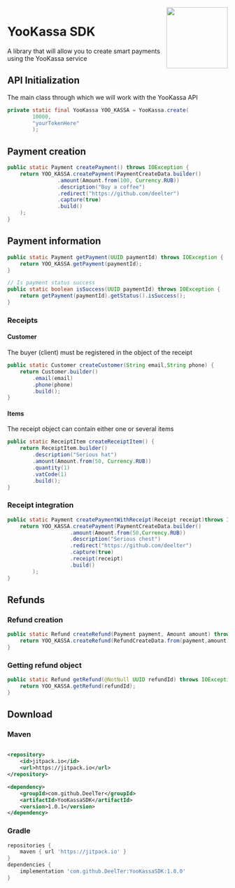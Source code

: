 <img align="right" src="https://i.imgur.com/Mu7nPnY.png" height="140" width="140">

# YooKassa SDK

A library that will allow you to create smart payments using the YooKassa service

## API Initialization

The main class through which we will work with the YooKassa API

```java
private static final YooKassa YOO_KASSA = YooKassa.create(
		10000,
		"yourTokenHere"
        );
```

## Payment creation

```java
public static Payment createPayment() throws IOException {
    return YOO_KASSA.createPayment(PaymentCreateData.builder()
                .amount(Amount.from(100, Currency.RUB))
                .description("Buy a coffee")
                .redirect("https://github.com/deelter")
                .capture(true)
                .build()
    );
}
```

## Payment information

```java
public static Payment getPayment(UUID paymentId) throws IOException {
	return YOO_KASSA.getPayment(paymentId);
}

// Is payment status success
public static boolean isSuccess(UUID paymentId) throws IOException {
	return getPayment(paymentId).getStatus().isSuccess();
}
```

### Receipts

#### Customer

The buyer (client) must be registered in the object of the receipt

```java
public static Customer createCustomer(String email,String phone) {
	return Customer.builder()
		.email(email)
		.phone(phone)
		.build();
}
```

#### Items

The receipt object can contain either one or several items

```java
public static ReceiptItem createReceiptItem() {
	return ReceiptItem.builder()
		.description("Serious hat")
		.amount(Amount.from(50, Currency.RUB))
		.quantity(1)
		.vatCode(1)
		.build();
}
```

### Receipt integration

```java
public static Payment createPaymentWithReceipt(Receipt receipt)throws IOException{
	return YOO_KASSA.createPayment(PaymentCreateData.builder()
                    .amount(Amount.from(50,Currency.RUB))
                    .description("Serious chest")
                    .redirect("https://github.com/deelter")
                    .capture(true)
                    .receipt(receipt)
                    .build()
        );
}
```

## Refunds

### Refund creation

```java
public static Refund createRefund(Payment payment, Amount amount) throws IOException {
	return YOO_KASSA.createRefund(RefundCreateData.from(payment,amount));
}
```

### Getting refund object

```java
public static Refund getRefund(@NotNull UUID refundId) throws IOException {
	return YOO_KASSA.getRefund(refundId);
}
```

## Download

### Maven

```xml

<repository>
    <id>jitpack.io</id>
    <url>https://jitpack.io</url>
</repository>

<dependency>
    <groupId>com.github.DeelTer</groupId>
    <artifactId>YooKassaSDK</artifactId>
    <version>1.0.1</version>
</dependency>
```

### Gradle

```gradle
repositories {
    maven { url 'https://jitpack.io' }
}
dependencies {
    implementation 'com.github.DeelTer:YooKassaSDK:1.0.0'
}
```
